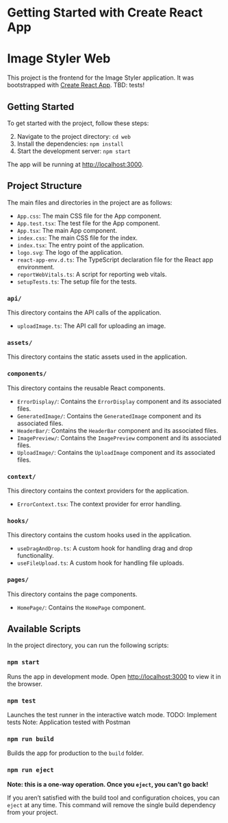 # Getting Started with Create React App

# Image Styler Web

This project is the frontend for the Image Styler application. It was bootstrapped with [Create React App](https://github.com/facebook/create-react-app).
TBD: tests!

## Getting Started

To get started with the project, follow these steps:

2. Navigate to the project directory: `cd web`
3. Install the dependencies: `npm install`
4. Start the development server: `npm start`

The app will be running at [http://localhost:3000](http://localhost:3000).

## Project Structure

The main files and directories in the project are as follows:

- `App.css`: The main CSS file for the App component.
- `App.test.tsx`: The test file for the App component.
- `App.tsx`: The main App component.
- `index.css`: The main CSS file for the index.
- `index.tsx`: The entry point of the application.
- `logo.svg`: The logo of the application.
- `react-app-env.d.ts`: The TypeScript declaration file for the React app environment.
- `reportWebVitals.ts`: A script for reporting web vitals.
- `setupTests.ts`: The setup file for the tests.

### `api/`

This directory contains the API calls of the application.

- `uploadImage.ts`: The API call for uploading an image.

### `assets/`

This directory contains the static assets used in the application.

### `components/`

This directory contains the reusable React components.

- `ErrorDisplay/`: Contains the `ErrorDisplay` component and its associated files.
- `GeneratedImage/`: Contains the `GeneratedImage` component and its associated files.
- `HeaderBar/`: Contains the `HeaderBar` component and its associated files.
- `ImagePreview/`: Contains the `ImagePreview` component and its associated files.
- `UploadImage/`: Contains the `UploadImage` component and its associated files.

### `context/`

This directory contains the context providers for the application.

- `ErrorContext.tsx`: The context provider for error handling.

### `hooks/`

This directory contains the custom hooks used in the application.

- `useDragAndDrop.ts`: A custom hook for handling drag and drop functionality.
- `useFileUpload.ts`: A custom hook for handling file uploads.

### `pages/`

This directory contains the page components.

- `HomePage/`: Contains the `HomePage` component.

## Available Scripts

In the project directory, you can run the following scripts:

### `npm start`

Runs the app in development mode. Open [http://localhost:3000](http://localhost:3000) to view it in the browser.

### `npm test`

Launches the test runner in the interactive watch mode.
TODO: Implement tests
Note: Application tested with Postman

### `npm run build`

Builds the app for production to the `build` folder.

### `npm run eject`

**Note: this is a one-way operation. Once you `eject`, you can’t go back!**

If you aren’t satisfied with the build tool and configuration choices, you can `eject` at any time. This command will remove the single build dependency from your project.
